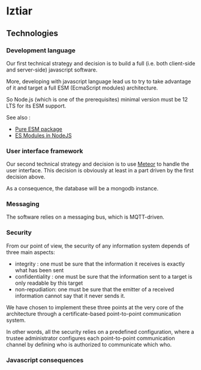 # Iztiar #

## Technologies ##

### Development language ###

Our first technical strategy and decision is to build a full (i.e. both client-side and server-side) javascript software.

More, developing with javascript language lead us to try to take advantage of it and target a full ESM (EcmaScript modules) architecture.

So Node.js (which is one of the prerequisites) minimal version must be 12 LTS for its ESM support.

See also :

- [Pure ESM package](https://gist.github.com/sindresorhus/a39789f98801d908bbc7ff3ecc99d99c)
- [ES Modules in NodeJS](https://docs.joshuatz.com/cheatsheets/node-and-npm/node-esm/)

### User interface framework ###

Our second technical strategy and decision is to use [Meteor](https://www.meteor.com/) to handle the user interface. This decision is obviously at least in a part driven by the first decision above.

As a consequence, the database will be a mongodb instance.

### Messaging ###

The software relies on a messaging bus, which is MQTT-driven.

### Security ###

From our point of view, the security of any information system depends of three main aspects:

- integrity : one must be sure that the information it receives is exactly what has been sent
- confidentiality : one must be sure that the information sent to a target is only readable by this target
- non-repudiation: one must be sure that the emitter of a received information cannot say that it never sends it.

We have chosen to implement these three points at the very core of the architecture through a certificate-based point-to-point communication system.

In other words, all the security relies on a predefined configuration, where a trustee administrator configures each point-to-point communication channel by defining who is authorized to communicate which who.

### Javascript consequences ###
